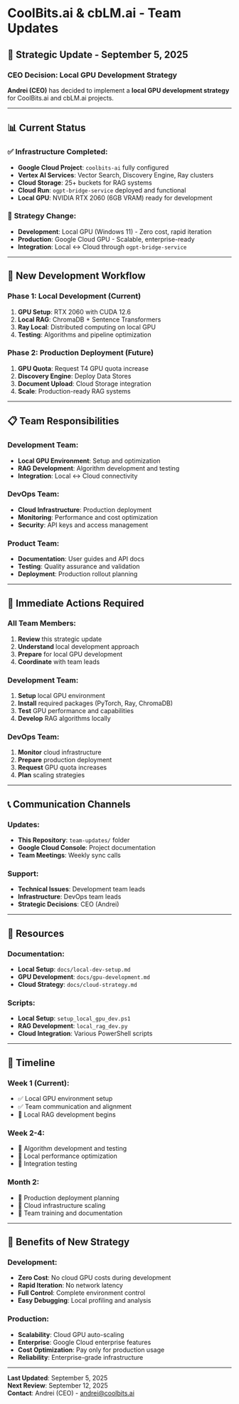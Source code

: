 # CoolBits.ai & cbLM.ai - Team Updates

## 🎯 **Strategic Update - September 5, 2025**

### **CEO Decision: Local GPU Development Strategy**

**Andrei (CEO)** has decided to implement a **local GPU development strategy** for CoolBits.ai and cbLM.ai projects.

---

## 📊 **Current Status**

### ✅ **Infrastructure Completed:**
- **Google Cloud Project**: `coolbits-ai` fully configured
- **Vertex AI Services**: Vector Search, Discovery Engine, Ray clusters
- **Cloud Storage**: 25+ buckets for RAG systems
- **Cloud Run**: `ogpt-bridge-service` deployed and functional
- **Local GPU**: NVIDIA RTX 2060 (6GB VRAM) ready for development

### 🔄 **Strategy Change:**
- **Development**: Local GPU (Windows 11) - Zero cost, rapid iteration
- **Production**: Google Cloud GPU - Scalable, enterprise-ready
- **Integration**: Local ↔ Cloud through `ogpt-bridge-service`

---

## 🚀 **New Development Workflow**

### **Phase 1: Local Development (Current)**
1. **GPU Setup**: RTX 2060 with CUDA 12.6
2. **Local RAG**: ChromaDB + Sentence Transformers
3. **Ray Local**: Distributed computing on local GPU
4. **Testing**: Algorithms and pipeline optimization

### **Phase 2: Production Deployment (Future)**
1. **GPU Quota**: Request T4 GPU quota increase
2. **Discovery Engine**: Deploy Data Stores
3. **Document Upload**: Cloud Storage integration
4. **Scale**: Production-ready RAG systems

---

## 📋 **Team Responsibilities**

### **Development Team:**
- **Local GPU Environment**: Setup and optimization
- **RAG Development**: Algorithm development and testing
- **Integration**: Local ↔ Cloud connectivity

### **DevOps Team:**
- **Cloud Infrastructure**: Production deployment
- **Monitoring**: Performance and cost optimization
- **Security**: API keys and access management

### **Product Team:**
- **Documentation**: User guides and API docs
- **Testing**: Quality assurance and validation
- **Deployment**: Production rollout planning

---

## 🎯 **Immediate Actions Required**

### **All Team Members:**
1. **Review** this strategic update
2. **Understand** local development approach
3. **Prepare** for local GPU development
4. **Coordinate** with team leads

### **Development Team:**
1. **Setup** local GPU environment
2. **Install** required packages (PyTorch, Ray, ChromaDB)
3. **Test** GPU performance and capabilities
4. **Develop** RAG algorithms locally

### **DevOps Team:**
1. **Monitor** cloud infrastructure
2. **Prepare** production deployment
3. **Request** GPU quota increases
4. **Plan** scaling strategies

---

## 📞 **Communication Channels**

### **Updates:**
- **This Repository**: `team-updates/` folder
- **Google Cloud Console**: Project documentation
- **Team Meetings**: Weekly sync calls

### **Support:**
- **Technical Issues**: Development team leads
- **Infrastructure**: DevOps team leads
- **Strategic Decisions**: CEO (Andrei)

---

## 🔗 **Resources**

### **Documentation:**
- **Local Setup**: `docs/local-dev-setup.md`
- **GPU Development**: `docs/gpu-development.md`
- **Cloud Strategy**: `docs/cloud-strategy.md`

### **Scripts:**
- **Local Setup**: `setup_local_gpu_dev.ps1`
- **RAG Development**: `local_rag_dev.py`
- **Cloud Integration**: Various PowerShell scripts

---

## 📅 **Timeline**

### **Week 1 (Current):**
- ✅ Local GPU environment setup
- ✅ Team communication and alignment
- 🔄 Local RAG development begins

### **Week 2-4:**
- 🔄 Algorithm development and testing
- 🔄 Local performance optimization
- 🔄 Integration testing

### **Month 2:**
- 🔄 Production deployment planning
- 🔄 Cloud infrastructure scaling
- 🔄 Team training and documentation

---

## 🎉 **Benefits of New Strategy**

### **Development:**
- **Zero Cost**: No cloud GPU costs during development
- **Rapid Iteration**: No network latency
- **Full Control**: Complete environment control
- **Easy Debugging**: Local profiling and analysis

### **Production:**
- **Scalability**: Cloud GPU auto-scaling
- **Enterprise**: Google Cloud enterprise features
- **Cost Optimization**: Pay only for production usage
- **Reliability**: Enterprise-grade infrastructure

---

**Last Updated**: September 5, 2025  
**Next Review**: September 12, 2025  
**Contact**: Andrei (CEO) - andrei@coolbits.ai

